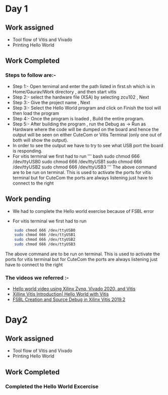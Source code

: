 # Day 1

## Work assigned

- Tool flow of Vitis and Vivado
- Printing Hello World

## Work Completed

### Steps to follow are:-

- Step 1:- Open ternimal and enter the path listed in first.sh which is in Home/Gaurav/Work directory , and then start vitis
- Step 2:- select the hardware file (XSA) by selecting zcu102 , Next
- Step 3:- Give the project name , Next
- Step 3:- Select the Hello World program and click on Finish the tool will then load the program
- Step 4:- Once the program is loaded , Build the entire program.
- Step 5:- After building the program , run the Debug as -> Run as Hardware where the code will be dumped on the board and hence the output will be seen on either CuteCom or Vitis Terminal (only one out of both will show the output).
- In order to see the output we have to try to see what USB port the board is responding.
- For vitis terminal we first had to run
  ''' bash
  sudo chmod 666 /dev/ttyUSB0
  sudo chmod 666 /dev/ttyUSB1
  sudo chmod 666 /dev/ttyUSB2
  sudo chmod 666 /dev/ttyUSB3
  '''
  The above command are to be run on terminal. This is used to activate the ports for vitis terminal but for CuteCom the ports are always listening just have to connect to the right

## Work pending

- We had to complete the Hello world exercise because of FSBL error

- For vitis terminal we first had to run

```bash
    sudo chmod 666 /dev/ttyUSB0
    sudo chmod 666 /dev/ttyUSB1
    sudo chmod 666 /dev/ttyUSB2
    sudo chmod 666 /dev/ttyUSB3
```

The above command are to be run on terminal. This is used to activate the ports for vitis terminal but for CuteCom the ports are always listening just have to connect to the right

### The videos we referred :-

- [Hello world video using Xilinx Zynq, Vivado 2020, and Vitis](https://www.youtube.com/watch?v=Mb-cStd4Tqs)
- [Xillinx Vitis Introduction| Hello World with Vitis](https://www.youtube.com/watch?v=LU9hP7KLDgE&t=452s)
- [FSBL Creation and Source Debug in Xilinx Vitis 2019.2](https://www.css-techhelp.com/post/fsbl-creation-and-source-debug-in-xilinx-vitis-2019-2)

# Day2

## Work assigned

- Tool flow of Vitis and Vivado
- Printing Hello World

## Work Completed

### Completed the Hello World Excercise

###
